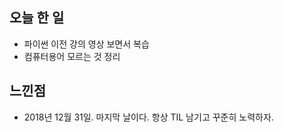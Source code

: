## 오늘 한 일
- 파이썬 이전 강의 영상 보면서 복습
- 컴퓨터용어 모르는 것 정리

## 느낀점
- 2018년 12월 31일. 마지막 날이다. 항상 TIL 남기고 꾸준히 노력하자.